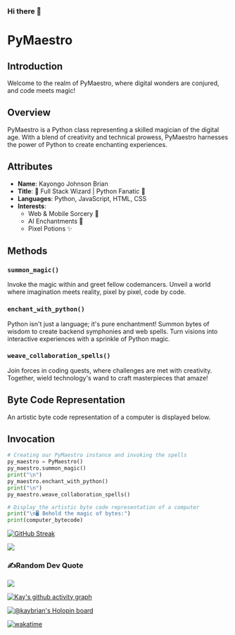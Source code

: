 ### Hi there 👋

# PyMaestro

## Introduction
Welcome to the realm of PyMaestro, where digital wonders are conjured, and code meets magic!

## Overview
PyMaestro is a Python class representing a skilled magician of the digital age. With a blend of creativity and technical prowess, PyMaestro harnesses the power of Python to create enchanting experiences.

## Attributes
- **Name**: Kayongo Johnson Brian
- **Title**: 🚀 Full Stack Wizard | Python Fanatic 🐍
- **Languages**: Python, JavaScript, HTML, CSS
- **Interests**: 
  - Web & Mobile Sorcery 📱
  - AI Enchantments 🤖
  - Pixel Potions ✨

## Methods
### `summon_magic()`
Invoke the magic within and greet fellow codemancers. Unveil a world where imagination meets reality, pixel by pixel, code by code.

### `enchant_with_python()`
Python isn't just a language; it's pure enchantment! Summon bytes of wisdom to create backend symphonies and web spells. Turn visions into interactive experiences with a sprinkle of Python magic.

### `weave_collaboration_spells()`
Join forces in coding quests, where challenges are met with creativity. Together, wield technology's wand to craft masterpieces that amaze!

## Byte Code Representation
An artistic byte code representation of a computer is displayed below.


## Invocation
```python
# Creating our PyMaestro instance and invoking the spells
py_maestro = PyMaestro()
py_maestro.summon_magic()
print("\n")
py_maestro.enchant_with_python()
print("\n")
py_maestro.weave_collaboration_spells()

# Display the artistic byte code representation of a computer
print("\n🖥️ Behold the magic of bytes:")
print(computer_bytecode)
```

[![GitHub Streak](https://github-readme-streak-stats.herokuapp.com?user=kaybrian&theme=merko&hide_border=true&date_format=M%20j%5B%2C%20Y%5D)](https://git.io/streak-stats)

<a href="https://github.com/kaybrian/github-readme-stats">
  <img align="center" src="https://github-readme-stats.vercel.app/api?username=kaybrian&theme=dark&show_icons=true&count_private=true" “Kayongo’s GutHub Stats" />
</a>

### ✍️Random Dev Quote
![](https://quotes-github-readme.vercel.app/api?type=horizontal&theme=github_dark)

 [![Kay's github activity graph](https://github-readme-activity-graph.vercel.app/graph?username=kaybrian&bg_color=0d1117&color=708090&line=139ae1&point=ffffff&area=true&hide_border=true)](https://github.com/kaybrian/github-readme-activity-graph)

[![@kaybrian's Holopin board](https://holopin.me/kaybrian)](https://holopin.io/@kaybrian)

[![wakatime](https://wakatime.com/badge/user/27b84726-ae0d-450b-8469-ce080ab903c4.svg)](https://wakatime.com/@27b84726-ae0d-450b-8469-ce080ab903c4)
